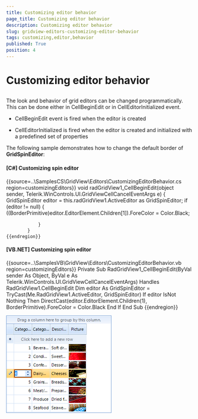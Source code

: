 ```yaml
---
title: Customizing editor behavior
page_title: Customizing editor behavior
description: Customizing editor behavior
slug: gridview-editors-customizing-editor-behavior
tags: customizing,editor,behavior
published: True
position: 4
---
```


# Customizing editor behavior



## 

The look and behavior of grid editors can be changed programmatically. This can be done either in CellBeginEdit or in CellEditorInitialized event. 

* CellBeginEdit event is fired when the editor is created

* CellEditorInitialized is fired when the editor is created and initialized with a predefined set of properties



The following sample demonstrates how to change the default border of __GridSpinEditor__:

#### __[C#] Customizing spin editor__

{{source=..\SamplesCS\GridView\Editors\CustomizingEditorBehavior.cs region=customizingEditors}}
	        void radGridView1_CellBeginEdit(object sender, Telerik.WinControls.UI.GridViewCellCancelEventArgs e)
	        {
	            GridSpinEditor editor = this.radGridView1.ActiveEditor as GridSpinEditor;
	            if (editor != null)
	            {
	                ((BorderPrimitive)editor.EditorElement.Children[1]).ForeColor = Color.Black;
	                
	            }
	        }
	{{endregion}}



#### __[VB.NET] Customizing spin editor__

{{source=..\SamplesVB\GridView\Editors\CustomizingEditorBehavior.vb region=customizingEditors}}
	    Private Sub RadGridView1_CellBeginEdit(ByVal sender As Object, ByVal e As Telerik.WinControls.UI.GridViewCellCancelEventArgs) Handles RadGridView1.CellBeginEdit
	        Dim editor As GridSpinEditor = TryCast(Me.RadGridView1.ActiveEditor, GridSpinEditor)
	        If editor IsNot Nothing Then
	            DirectCast(editor.EditorElement.Children(1), BorderPrimitive).ForeColor = Color.Black
	        End If
	    End Sub
	{{endregion}}



![gridview-editors-customizing-editor-behavior 001](images/gridview-editors-customizing-editor-behavior001.png)
